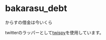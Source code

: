 # bakarasu_debt
からすの借金は今いくら

twitterのラッパーとして[twispy](https://github.com/NephyProject/Twispy)を使用しています。
